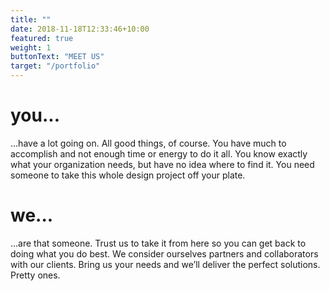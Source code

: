 ```yaml
---
title: ""
date: 2018-11-18T12:33:46+10:00
featured: true
weight: 1
buttonText: "MEET US"
target: "/portfolio"
---
```


# you...

...have a lot going on. All good things, of course. You have much to accomplish and not enough time or energy to do it all. You know exactly what your organization needs, but have no idea where to find it. You need someone to take this whole design project off your plate.

# we...

...are that someone. Trust us to take it from here so you can get back to doing what you do best. We consider ourselves partners and collaborators with our clients. Bring us your needs and we’ll deliver the perfect solutions. Pretty ones.
